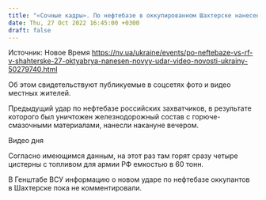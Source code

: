 ```yaml
---
title: "«Сочные кадры». По нефтебазе в оккупированном Шахтерске нанесен новый удар — видео"
date: Thu, 27 Oct 2022 16:45:00 +0300
draft: false
---
```

Источник: Новое Время https://nv.ua/ukraine/events/po-neftebaze-vs-rf-v-shahterske-27-oktyabrya-nanesen-novyy-udar-video-novosti-ukrainy-50279740.html


Об этом свидетельствуют публикуемые в соцсетях фото и видео местных жителей.

Предыдущий удар по нефтебазе российских захватчиков, в результате которого был уничтожен железнодорожный состав с горюче-смазочными материалами, нанесли накануне вечером.

 Видео дня   

Согласно имеющимся данным, на этот раз там горят сразу четыре цистерны с топливом для армии РФ емкостью в 60 тонн.

В Генштабе ВСУ информацию о новом ударе по нефтебазе оккупантов в Шахтерске пока не комментировали.
